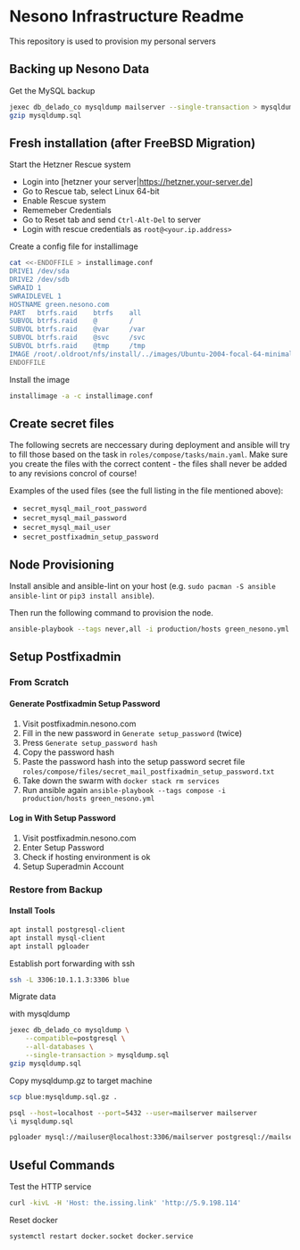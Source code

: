 # Nesono Infrastructure Readme

This repository is used to provision my personal servers

## Backing up Nesono Data

Get the MySQL backup

```bash
jexec db_delado_co mysqldump mailserver --single-transaction > mysqldump.sql
gzip mysqldump.sql
```

## Fresh installation (after FreeBSD Migration)

Start the Hetzner Rescue system

* Login into [hetzner your server|<https://hetzner.your-server.de>]
* Go to Rescue tab, select Linux 64-bit
* Enable Rescue system
* Rememeber Credentials
* Go to Reset tab and send `Ctrl-Alt-Del` to server
* Login with rescue credentials as `root@<your.ip.address>`

Create a config file for installimage

```bash
cat <<-ENDOFFILE > installimage.conf
DRIVE1 /dev/sda
DRIVE2 /dev/sdb
SWRAID 1
SWRAIDLEVEL 1
HOSTNAME green.nesono.com
PART   btrfs.raid    btrfs    all
SUBVOL btrfs.raid    @        /
SUBVOL btrfs.raid    @var     /var
SUBVOL btrfs.raid    @svc     /svc
SUBVOL btrfs.raid    @tmp     /tmp
IMAGE /root/.oldroot/nfs/install/../images/Ubuntu-2004-focal-64-minimal.tar.gz
ENDOFFILE
```

Install the image

```bash
installimage -a -c installimage.conf
```

## Create secret files

The following secrets are neccessary during deployment and ansible will try to
fill those based on the task in `roles/compose/tasks/main.yaml`. Make sure you
create the files with the correct content - the files shall never be added to
any revisions concrol of course!

Examples of the used files (see the full listing in the file mentioned above):

* `secret_mysql_mail_root_password`
* `secret_mysql_mail_password`
* `secret_mysql_mail_user`
* `secret_postfixadmin_setup_password`

## Node Provisioning

Install ansible and ansible-lint on your host
(e.g. `sudo pacman -S ansible ansible-lint` or `pip3 install ansible`).

Then run the following command to provision the node.

```bash
ansible-playbook --tags never,all -i production/hosts green_nesono.yml
```

## Setup Postfixadmin

### From Scratch

#### Generate Postfixadmin Setup Password

1. Visit postfixadmin.nesono.com
2. Fill in the new password in `Generate setup_password` (twice)
3. Press `Generate setup_password hash`
4. Copy the password hash
5. Paste the password hash into the setup password secret file
   `roles/compose/files/secret_mail_postfixadmin_setup_password.txt`
6. Take down the swarm with `docker stack rm services`
7. Run ansible again `ansible-playbook --tags compose -i production/hosts green_nesono.yml`

#### Log in With Setup Password

1. Visit postfixadmin.nesono.com
2. Enter Setup Password
3. Check if hosting environment is ok
4. Setup Superadmin Account

### Restore from Backup

#### Install Tools

```bash
apt install postgresql-client
apt install mysql-client
apt install pgloader
```

Establish port forwarding with ssh

```bash
ssh -L 3306:10.1.1.3:3306 blue
```

Migrate data

with mysqldump

```bash
jexec db_delado_co mysqldump \
    --compatible=postgresql \
    --all-databases \
    --single-transaction > mysqldump.sql
gzip mysqldump.sql
```

Copy mysqldump.gz to target machine

```bash
scp blue:mysqldump.sql.gz .
```

```bash
psql --host=localhost --port=5432 --user=mailserver mailserver
\i mysqldump.sql
```

```bash
pgloader mysql://mailuser@localhost:3306/mailserver postgresql://mailserver@localhost:5432/mailserver
```

## Useful Commands

Test the HTTP service

```bash
curl -kivL -H 'Host: the.issing.link' 'http://5.9.198.114'
```

Reset docker

```bash
systemctl restart docker.socket docker.service
```
